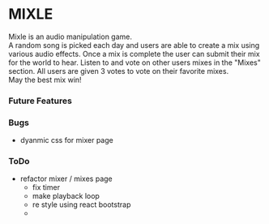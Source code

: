 # MIXLE
Mixle is an audio manipulation game.  
A random song is picked each day and users are able to create a mix using various audio effects.
Once a mix is complete the user can submit their mix for the world to hear.
Listen to and vote on other users mixes in the "Mixes" section.
All users are given 3 votes to vote on their favorite mixes.  
May the best mix win!


### Future Features


### Bugs
- dyanmic css for mixer page

### ToDo
- refactor mixer / mixes page
    - fix timer
    - make playback loop
    - re style using react bootstrap
    - 